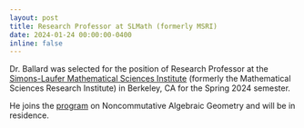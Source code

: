 ```yaml
---
layout: post
title: Research Professor at SLMath (formerly MSRI)
date: 2024-01-24 00:00:00-0400
inline: false
---
```


Dr. Ballard was selected for the position of Research Professor at the
[Simons-Laufer Mathematical Sciences Institute](https://slmath.org)
(formerly the Mathematical Sciences Research Institute) in Berkeley, CA for
the Spring 2024 semester.

He joins the [program](https://www.slmath.org/programs/356)
on Noncommutative Algebraic Geometry and will be in residence.
